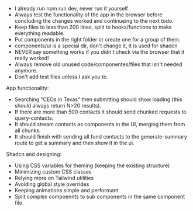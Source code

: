 - I already run npm run dev, never run it yourself
- Always test the functionality of the app in the browser before concluding the changes worked and continueing to the next todo.
- Keep files to less than 200 lines, split to hooks/functions to make everything readable.
- Put components in the right folder or create one for a group of them.
- components/ui is a special dir, don't change it, it is used for shadcn
- NEVER say something works if you didn't check via the browser that it really worked!
- Always remove old unused code/componentes/files that isn't needed anymore.
- Don't add test files unless I ask you to.

App functionality:
- Searching "CEOs in Texas" then submitting should show loading (this should always return N>20 results).
- If there are more than 500 contacts it should send chunked requests to query-contacts.
- It should stream contacts as components in the UI, merging them from all chunks.
- It should finish with sending all fund contacts to the generate-summary route to get a summary and then show it in the ui.


Shadcn and designing:
  - Using CSS variables for theming (keeping the existing structure)
  - Minimizing custom CSS classes
  - Relying more on Tailwind utilities
  - Avoiding global style overrides
  - Keeping animations simple and performant
  - Split complex compoennts to sub components in the same component file.